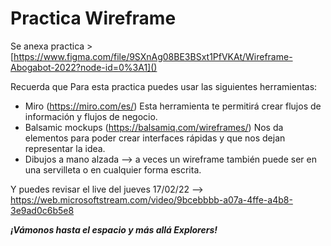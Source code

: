 # Practica Wireframe

Se anexa practica > [https://www.figma.com/file/9SXnAg08BE3BSxt1PfVKAt/Wireframe-Abogabot-2022?node-id=0%3A1]()

Recuerda que Para esta practica puedes usar las siguientes herramientas:

- Miro (https://miro.com/es/) Esta herramienta te permitirá crear flujos de información y flujos de negocio.
- Balsamic mockups (https://balsamiq.com/wireframes/) Nos da elementos para poder crear interfaces rápidas y que nos dejan representar la idea.
- Dibujos a mano alzada --> a veces un wireframe también puede ser en una servilleta o en cualquier forma escrita.

Y puedes revisar el live del jueves 17/02/22 --> https://web.microsoftstream.com/video/9bcebbbb-a07a-4ffe-a4b8-3e9ad0c6b5e8

***¡Vámonos hasta el espacio y más allá Explorers!***

